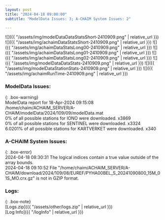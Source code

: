 ```yaml
---
layout: post
title: "2024-04-18 09:00:00"
subtitle: "ModelData Issues: 3; A-CHAIM System Issues: 2"

---
```


![]({{ "/assets/img/modelDataDataStatsShort-2410909.png" | relative_url }})
![]({{ "/assets/img/achaimDataStatsShort-2410909.png" | relative_url }})
![]({{ "/assets/img/achaimDataStatsLong00-2410909.png" | relative_url }})
![]({{ "/assets/img/achaimDataStatsLong01-2410909.png" | relative_url }})
![]({{ "/assets/img/achaimDataStatsLong02-2410909.png" | relative_url }})
![]({{ "/assets/img/modelDataDataStats-2410909.png" | relative_url }})
![]({{ "/assets/img/modelDataStationStats-2410909.png" | relative_url }})
![]({{ "/assets/img/achaimRunTime-2410909.png" | relative_url }})


### ModelData Issues:  
  
{: .box-warning}  
 ModelData report for 18-Apr-2024 09:15:08   
 /home/chaim/ACHAIM_SERVER/A-CHAIM/modelData/2024/109/09/modelData.mat   
 0% of all possible stations for IONO were downloaded. x3869   
 0% of all possible stations for SENTINEL were downloaded. x3324   
 6.0201% of all possible stations for KARTVERKET were downloaded. x340   
  
### A-CHAIM System Issues:  
  
{: .box-error}  
2024-04-18 08:30:31 The logical indices contain a true value outside of the array bounds.  
2024-04-18 09:10:52 File "/home/chaim/ACHAIM_SERVER/A-CHAIM/download/2024/109/08/EUREF/PYHA00BEL_S_20241090800_15M_01S_MO.crx.gz" is not in GZIP format.  

### Logs:  
  
{: .box-note}  
[Logs.zip]({{ "/assets/other/logs.zip" | relative_url }})  
[Log Info]({{ "/logInfo" | relative_url }})  
